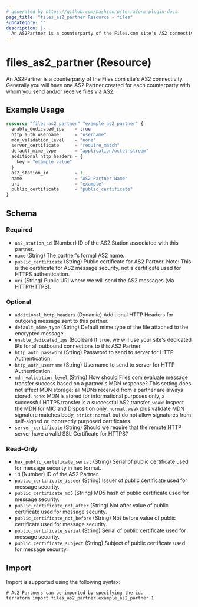 ```yaml
---
# generated by https://github.com/hashicorp/terraform-plugin-docs
page_title: "files_as2_partner Resource - files"
subcategory: ""
description: |-
  An AS2Partner is a counterparty of the Files.com site's AS2 connectivity. Generally you will have one AS2 Partner created for each counterparty with whom you send and/or receive files via AS2.
---
```


# files_as2_partner (Resource)

An AS2Partner is a counterparty of the Files.com site's AS2 connectivity. Generally you will have one AS2 Partner created for each counterparty with whom you send and/or receive files via AS2.

## Example Usage

```terraform
resource "files_as2_partner" "example_as2_partner" {
  enable_dedicated_ips    = true
  http_auth_username      = "username"
  mdn_validation_level    = "none"
  server_certificate      = "require_match"
  default_mime_type       = "application/octet-stream"
  additional_http_headers = {
    key = "example value"
  }
  as2_station_id          = 1
  name                    = "AS2 Partner Name"
  uri                     = "example"
  public_certificate      = "public_certificate"
}
```

<!-- schema generated by tfplugindocs -->
## Schema

### Required

- `as2_station_id` (Number) ID of the AS2 Station associated with this partner.
- `name` (String) The partner's formal AS2 name.
- `public_certificate` (String) Public certificate for AS2 Partner.  Note: This is the certificate for AS2 message security, not a certificate used for HTTPS authentication.
- `uri` (String) Public URI where we will send the AS2 messages (via HTTP/HTTPS).

### Optional

- `additional_http_headers` (Dynamic) Additional HTTP Headers for outgoing message sent to this partner.
- `default_mime_type` (String) Default mime type of the file attached to the encrypted message
- `enable_dedicated_ips` (Boolean) If `true`, we will use your site's dedicated IPs for all outbound connections to this AS2 Partner.
- `http_auth_password` (String) Password to send to server for HTTP Authentication.
- `http_auth_username` (String) Username to send to server for HTTP Authentication.
- `mdn_validation_level` (String) How should Files.com evaluate message transfer success based on a partner's MDN response?  This setting does not affect MDN storage; all MDNs received from a partner are always stored. `none`: MDN is stored for informational purposes only, a successful HTTPS transfer is a successful AS2 transfer. `weak`: Inspect the MDN for MIC and Disposition only. `normal`: `weak` plus validate MDN signature matches body, `strict`: `normal` but do not allow signatures from self-signed or incorrectly purposed certificates.
- `server_certificate` (String) Should we require that the remote HTTP server have a valid SSL Certificate for HTTPS?

### Read-Only

- `hex_public_certificate_serial` (String) Serial of public certificate used for message security in hex format.
- `id` (Number) ID of the AS2 Partner.
- `public_certificate_issuer` (String) Issuer of public certificate used for message security.
- `public_certificate_md5` (String) MD5 hash of public certificate used for message security.
- `public_certificate_not_after` (String) Not after value of public certificate used for message security.
- `public_certificate_not_before` (String) Not before value of public certificate used for message security.
- `public_certificate_serial` (String) Serial of public certificate used for message security.
- `public_certificate_subject` (String) Subject of public certificate used for message security.

## Import

Import is supported using the following syntax:

```shell
# As2 Partners can be imported by specifying the id.
terraform import files_as2_partner.example_as2_partner 1
```
